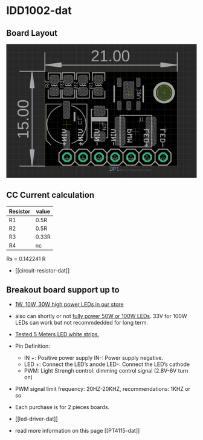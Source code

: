 # IDD1002-dat

## Board Layout 
![](2024-04-08-16-54-17.png)

## CC Current calculation 

| Resistor | value |
| -------- | ----- |
| R1       | 0.5R  |
| R2       | 0.5R  |
| R3       | 0.33R |
| R4       | nc    |

Rs = 0.142241 R

- [[circuit-resistor-dat]]


## Breakout board support up to

- [1W, 10W, 30W high power LEDs in our store](https://www.electrodragon.com/product/high-power-full-white-led-variable100w30w50w20w/)
- also can shortly or not [fully power 50W or 100W LEDs](https://www.electrodragon.com/product/high-power-full-white-led-variable100w30w50w20w/). 33V for 100W LEDs can work but not recommdedded for long term.
- [Tested 5 Meters LED white strips.](https://www.electrodragon.com/product/super-light-led-light-strips/)
- Pin Definition:
  - IN +: Positive power supply IN-: Power supply negative.
  - LED +: Connect the LED’s anode LED-:  Connect the LED’s cathode
  - PWM: Light Strengh control: dimming control signal (2.8V-6V turn on)
- PWM signal limit frequency: 20HZ-20KHZ, recommendations: 1KHZ or so
- Each purchase is for 2 pieces boards.


- [[led-driver-dat]]

- read more information on this page [[PT4115-dat]]